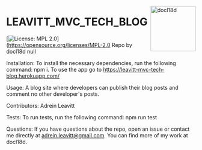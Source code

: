 
  <a href="https://github.com/docl18d" style="float:right"><img src="https://avatars3.githubusercontent.com/u/68399114?v=4" alt="docl18d" title="docl18d" width="120" height="120"></a>
  # LEAVITT_MVC_TECH_BLOG
  [![License: MPL 2.0](https://img.shields.io/badge/License-MPL%202.0-brightgreen.svg)](https://opensource.org/licenses/MPL-2.0
  Repo by docl18d
  null
  
  Installation: To install the necessary dependencies, run the following command: npm i.  To use the app go to https://leavitt-mvc-tech-blog.herokuapp.com/

  Usage:  A blog site where developers can publish their blog posts and comment no other developer's posts.
  
  Contributors: Adrein Leavitt
  
  Tests: To run tests, run the following command: npm run test
  
  Questions: If you have questions about the repo, open an issue or contact me directly at adrein.leavitt@gmail.com. You can find more of my work at docl18d.
  
